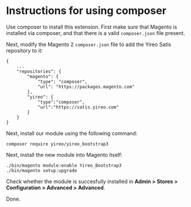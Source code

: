 # Instructions for using composer

Use composer to install this extension. First make sure that Magento is installed
via composer, and that there is a valid `composer.json` file present.

Next, modify the Magento 2 `composer.json` file to add the Yireo Satis repository
to it:

    {
        ...
        "repositories": {
            "magento": {
                "type": "composer",
                "url": "https://packages.magento.com"
            },
            "yireo": {
                "type":"composer",
                "url":"https://satis.yireo.com"
            }
        }
    }

Next, install our module using the following command:

    composer require yireo/yireo_bootstrap3

Next, install the new module into Magento itself:

    ./bin/magento module:enable Yireo_Bootstrap3
    ./bin/magento setup:upgrade

Check whether the module is succesfully installed in **Admin > Stores > Configuration > Advanced > Advanced**.

Done.

